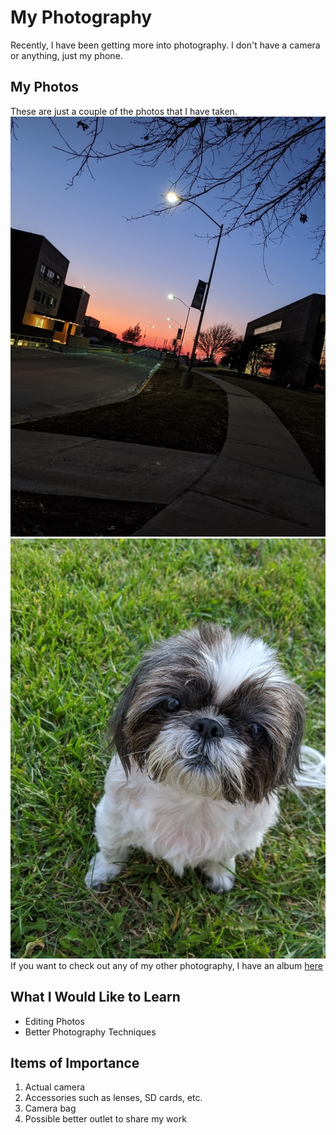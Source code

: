 # My Photography
Recently, I have been getting more into photography. I don't have a camera or anything, just my phone.
## My Photos
These are just a couple of the photos that I have taken.
![sunset](https://github.com/michaelcrawford35/githubpages/blob/master/sunset25.jpg "Sunset Here at Northwest")
![bella](https://github.com/michaelcrawford35/githubpages/blob/master/dog25.jpg "My Dog Bella")
If you want to check out any of my other photography, I have an album [here](https://photos.app.goo.gl/N5p3pZNegRDsKzw59 "Photo Album")
## What I Would Like to Learn
- Editing Photos
- Better Photography Techniques
## Items of Importance
1. Actual camera
1. Accessories such as lenses, SD cards, etc.
1. Camera bag
1. Possible better outlet to share my work
